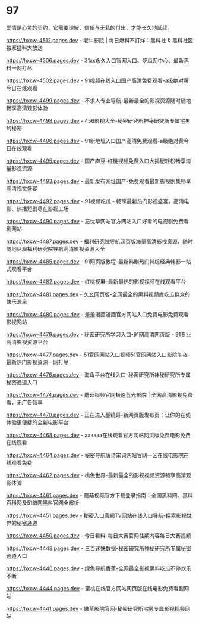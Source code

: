 # 97
爱情是心灵的契约，它需要理解、信任与无私的付出，才能长久地延续。

https://hxcw-4512.pages.dev - 老牛影院 | 每日爆料不打烊：黑料社 & 黑料社区独家猛料大放送

https://hxcw-4506.pages.dev - 31xx永久入口官网入口、吃瓜网中心、最新黑料一网打尽

https://hxcw-4502.pages.dev - 91视频在线入口国产高清免费观看-a级绝对黄今日在线观看

https://hxcw-4499.pages.dev - 不求人专业导航-最新最全的影视资源随时随地畅享高清观影体验

https://hxcw-4498.pages.dev - 456影视大全-秘密研究所神秘研究所专属宅男的秘密

https://hxcw-4496.pages.dev - 91新地址入口国产高清免费观看-a级绝对黄今日在线观看

https://hxcw-4495.pages.dev - 国产麻豆-红桃视频免费入口大揭秘轻松畅享海量影视资源

https://hxcw-4493.pages.dev - 最新发布网址国产-免费观看最新影视剧集畅享高清视觉盛宴

https://hxcw-4492.pages.dev - 91视频吃瓜 - 畅享最新热门影视盛宴，高清电影、热播短剧尽在影视工场

https://hxcw-4490.pages.dev - 忘忧草网站官方网站入口好看的电视剧免费看剧网站

https://hxcw-4487.pages.dev - 福利研究院导航网页版海量高清影视资源，随时随地尽观福利研究院导航高清影视资源大全

https://hxcw-4485.pages.dev - 91网页版教程-最新韩剧热门韩综经典韩影一站式观看平台

https://hxcw-4482.pages.dev - 红桃视屏-最新最热的影视视频在线观看平台

https://hxcw-4481.pages.dev - 久幺网页版-全网最全的黑料视频库吃瓜群众的快乐源泉

https://hxcw-4480.pages.dev - 羞羞漫画漫画官方网站入口免费电影免费观看影视网站

https://hxcw-4479.pages.dev - 秘密研究所学习入口-91网高清网页版 - 91专业高清影视资源平台

https://hxcw-4477.pages.dev - 51官网网站入口视频51官网网站入口影院午夜-最新热门影视资源一网打尽

https://hxcw-4476.pages.dev - 海角平台在线入口-秘密研究所神秘研究所专属秘密通道入口

https://hxcw-4474.pages.dev - 蘑菇视频官网极速蓝光影院 | 全网高清影视免费看，无广告畅享

https://hxcw-4470.pages.dev - 正在进入墨镜哥-新网页版发布页：让你的在线体验更便捷的全新电影平台

https://hxcw-4468.pages.dev - aaaaaa在线观看官方网站网页版免费电影免费在线观看

https://hxcw-4464.pages.dev - 秘密导航唐诗宋词网站官网一区在线电影院在线观看免费

https://hxcw-4462.pages.dev - 桃色世界-最新最全的影视视频资源畅享高清观影体验

https://hxcw-4461.pages.dev - 蘑菇视频官方下载登录指南：全国黑料网、黑料百科网及51暗网黑料官网全解析

https://hxcw-4451.pages.dev - 秘密入口官網TV网站在线入口导航-探索影视世界的秘密通道

https://hxcw-4450.pages.dev - 今日看料-每日大赛官网往期内容每日大赛视频

https://hxcw-4448.pages.dev - 三百迷妹数据-秘密研究所神秘研究所专属秘密通道入口

https://hxcw-4446.pages.dev - 绿色导航香蕉-全网最全影视黑料吃瓜不停欢乐不断

https://hxcw-4444.pages.dev - 蜜桃在线官方网站网页版在线电影免费看剧网站

https://hxcw-4441.pages.dev - 嫩草影院官网-秘密研究所宅男专属影视视频网站
